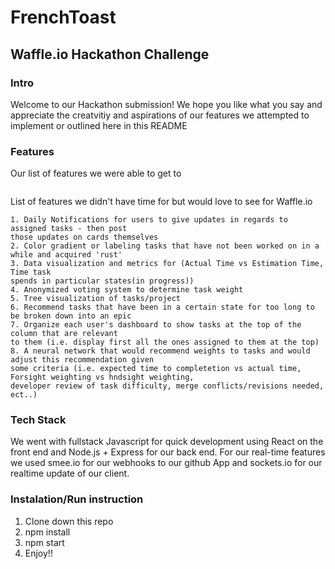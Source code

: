 # FrenchToast
## Waffle.io Hackathon Challenge

### Intro
Welcome to our Hackathon submission! We hope you like what you say and appreciate the creatvitiy and aspirations of our features we attempted to implement or outlined here in this README

### Features

Our list of features we were able to get to 

```

```

List of features we didn't have time for but would love to see for Waffle.io

```
1. Daily Notifications for users to give updates in regards to assigned tasks - then post
those updates on cards themselves
2. Color gradient or labeling tasks that have not been worked on in a while and acquired 'rust'
3. Data visualization and metrics for (Actual Time vs Estimation Time, Time task
spends in particular states(in progress))
4. Anonymized voting system to determine task weight 
5. Tree visualization of tasks/project
6. Recommend tasks that have been in a certain state for too long to be broken down into an epic
7. Organize each user's dashboard to show tasks at the top of the column that are relevant
to them (i.e. display first all the ones assigned to them at the top)
8. A neural network that would recommend weights to tasks and would adjust this recommendation given
some criteria (i.e. expected time to completetion vs actual time, Forsight weighting vs hndsight weighting,
developer review of task difficulty, merge conflicts/revisions needed, ect..)
```

### Tech Stack

We went with fullstack Javascript for quick development using React on the front end and Node.js + Express for our back end. For our real-time features we used smee.io for our webhooks to our github App and sockets.io for our realtime update of our client.

### Instalation/Run instruction

1. Clone down this repo
2. npm install
3. npm start
4. Enjoy!!

